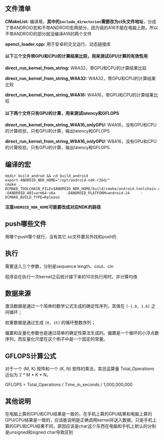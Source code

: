 ## 文件清单

**CMakeList:** 编译用，**其中的`include_directories`需要改为cl头文件地址**，分成了带ANDROID宏和不带ANDROID宏两部分，因为我的A16不能在电脑上跑，所以不带ANDROID的部分就没编译A16的两个文件

**opencl_loader.cpp:** 用于安卓的交叉运行，动态链接库

#### 以下三个文件带GPU和CPU的计算结果比较，用来测试GPU计算的有效性用

**direct_run_kernel_from_string:** W8A32，带GPU和CPU的计算结果比较

**direct_run_kernel_from_string_W4A32:** W4A32，带GPU和CPU的计算结果比较  

**direct_run_kernel_from_string_W4A16:** W4A16，带GPU和CPU的计算结果比较  

#### 以下两个文件只有GPU的计算，用来测试latency和GFLOPS

**direct_run_kernel_from_string_W4A16_onlyGPU:** W4A16，没有GPU和CPU的计算校验，只有GPU的计算，输出latency和GFLOPS

**direct_run_kernel_from_string_W8A16_onlyGPU:** W8A16，没有GPU和CPU的计算校验，只有GPU的计算，输出latency和GFLOPS

## 编译的宏

```
mkdir build_androd && cd build_android
export ANDROID_NDK_HOME="/opt/android-ndk-r26d/"
cmake ..     -DCMAKE_TOOLCHAIN_FILE=$ANDROID_NDK_HOME/build/cmake/android.toolchain.cmake     -DANDROID_ABI=arm64-v8a     -DANDROID_PLATFORM=android-24     -DCMAKE_BUILD_TYPE=Release
```

**注意`ANDROID_NDK_HOME`可能要改成对应NDK的路径**

## push哪些文件

用哪个push哪个就行，没有其它.so文件要另外找和push的

## 执行

需要送入三个参数，分别是sequence length、cout、cin

程序会在执行一次kernel之后统计接下来的10次执行用时，并计算均值

## 数据来源

激活数据是通过一个简单的数学公式生成的确定性序列，其值在 `[-1.0, 1.0]` 之间循环；

权重数据是通过生成 `[0, 15]` 的循环整数序列；

偏置和反量化参数也是通过简单的确定性算法生成的。偏置是一个循环的小浮点数序列，而反量化尺度在这个例子中是一个固定的常量。

## GFLOPS计算公式

对于一个 (M, K) 矩阵和一个 (K, N) 矩阵的乘法，其总运算量 Total_Operations 近似为 2 * M * K * N。

GFLOPS = Total_Operations / Time_in_seconds / 1,000,000,000

## 其他说明

在电脑上算的GPU和CPU结果是一致的，在手机上算的GPU结果和电脑上算的GPU/CPU结果是一致的，应该能说明是正确调用kernel并送入数据，只是手机上算的GPU和CPU结果不同，原因应该是char这个东西在电脑和手机上默认的分别是unsigned和signed char导致区别
